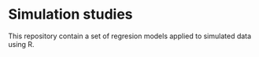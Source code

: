 # Simulation studies

This repository contain a set of regresion models applied to simulated data using R.
